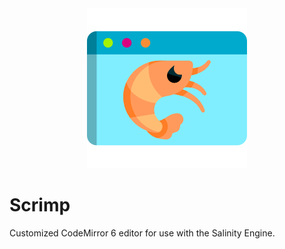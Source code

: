 <div align="center">
<img src="./files/logo/scrimp256.png" alt="Scrimp Editor"/>
</div>

# Scrimp

Customized CodeMirror 6 editor for use with the Salinity Engine.

<br />
